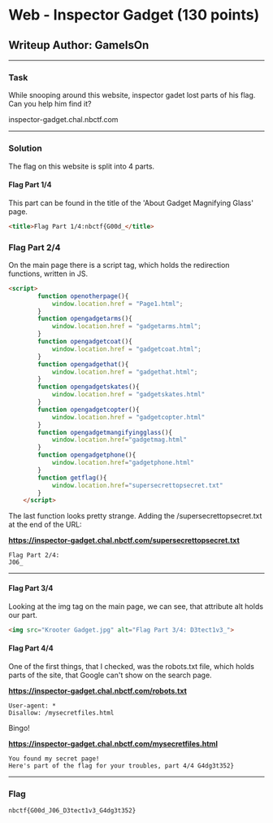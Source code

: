# Web - Inspector Gadget (130 points)
## Writeup Author: GameIsOn

---

### Task
While snooping around this website, inspector gadet lost parts of his flag. Can you help him find it?

inspector-gadget.chal.nbctf.com

---

### Solution

The flag on this website is split into 4 parts.

#### Flag Part 1/4

This part can be found in the title of the 'About Gadget Magnifying Glass' page.
```html
<title>Flag Part 1/4:nbctf{G00d_</title>
```

### Flag Part 2/4

On the main page there is a script tag, which holds the redirection functions, written in JS.

```html
<script>
        function openotherpage(){
            window.location.href = "Page1.html";
        }
        function opengadgetarms(){
            window.location.href = "gadgetarms.html";
        }
        function opengadgetcoat(){
            window.location.href = "gadgetcoat.html";
        }
        function opengadgethat(){
            window.location.href = "gadgethat.html";
        }
        function opengadgetskates(){
            window.location.href = "gadgetskates.html"
        }
        function opengadgetcopter(){
            window.location.href = "gadgetcopter.html"
        }
        function opengadgetmangifyingglass(){
            window.location.href="gadgetmag.html"
        }
        function opengadgetphone(){
            window.location.href="gadgetphone.html"
        }
        function getflag(){
            window.location.href="supersecrettopsecret.txt"
        }
    </script>
```

The last function looks pretty strange. Adding the /supersecrettopsecret.txt at the end of the URL:

**https://inspector-gadget.chal.nbctf.com/supersecrettopsecret.txt**

```
Flag Part 2/4:
J06_
```

---

#### Flag Part 3/4

Looking at the img tag on the main page, we can see, that attribute alt holds our part.

```html
<img src="Krooter Gadget.jpg" alt="Flag Part 3/4: D3tect1v3_">
```

#### Flag Part 4/4

One of the first things, that I checked, was the robots.txt file, which holds parts of the site, that Google can't show on the search page.

**https://inspector-gadget.chal.nbctf.com/robots.txt**

```
User-agent: *
Disallow: /mysecretfiles.html
```

Bingo!

**https://inspector-gadget.chal.nbctf.com/mysecretfiles.html**

```
You found my secret page!
Here's part of the flag for your troubles, part 4/4 G4dg3t352}
```

---

### Flag

```
nbctf{G00d_J06_D3tect1v3_G4dg3t352}
```

